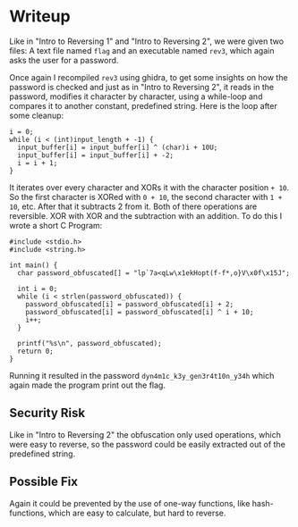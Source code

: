 # Writeup
Like in "Intro to Reversing 1" and "Intro to Reversing 2",  we were given two files: A text file named `flag` and an executable named `rev3`, which again asks the user for a password.

Once again I recompiled `rev3` using ghidra, to get some insights on how the password is checked and just as in "Intro to Reversing 2", it reads in the password, modifies it character by character, using a while-loop and compares it to another constant, predefined string. Here is the loop after some cleanup:

```
i = 0;
while (i < (int)input_length + -1) {
  input_buffer[i] = input_buffer[i] ^ (char)i + 10U;
  input_buffer[i] = input_buffer[i] + -2;
  i = i + 1;
}
```
It iterates over every character and XORs it with the character position `+ 10`. So the first character is XORed with `0 + 10`, the second character with `1 + 10`, etc.
After that it subtracts 2 from it. Both of there operations are reversible. XOR with XOR and the subtraction with an addition. To do this I wrote a short C Program:
```
#include <stdio.h>
#include <string.h>

int main() {
  char password_obfuscated[] = "lp`7a<qLw\x1ekHopt(f-f*,o}V\x0f\x15J";
  
  int i = 0;
  while (i < strlen(password_obfuscated)) {
    password_obfuscated[i] = password_obfuscated[i] + 2;
    password_obfuscated[i] = password_obfuscated[i] ^ i + 10;
    i++;
  }

  printf("%s\n", password_obfuscated);
  return 0;
}
```
Running it resulted in the password `dyn4m1c_k3y_gen3r4t10n_y34h` which again made the program print out the flag.

## Security Risk
Like in "Intro to Reversing 2" the obfuscation only used operations, which were easy to reverse, so the password could be easily extracted out of the predefined string.

## Possible Fix
Again it could be prevented by the use of one-way functions, like hash-functions, which are easy to calculate, but hard to reverse.
